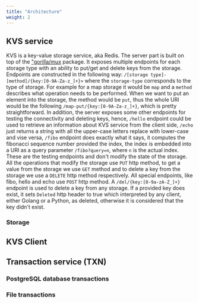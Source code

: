 ```yaml
---
title: "Architecture"
weight: 2
---
```


## KVS service
KVS is a key-value storage service, aka Redis. The server part is built on top of the ["gorilla/mux](https://github.com/gorilla/mux) package. It exposes multiple endpoints for each storage type with an ability to put/get and delete keys from the storage. Endpoints are constructed in the following way: `/[storage type]-[method]/{key:[0-9A-Za-z_]+}>` where the `storage-type` corresponds to the type of storage. 
For example for a map storage it would be `map` and a `method` describes what operation needs to be performed. When we want to put an element into the storage, the method would be `put`, thus the whole URI would be the following `/map-put/{key:[0-9A-Za-z_]+}`, which is pretty straightforward. In addition, 
the server exposes some other endpoints for testing the connectivity and deleting keys, hence, `/hello` endpoint could be used to retrieve an information about KVS service from the client side, `/echo` just returns a string with all the upper-case letters replace with lower-case and vise versa, `/fibo` endpoint does exactly what it says, it computes the fibonacci sequence number provided the index, the index is embedded into a URI as a query parameter `/fibo?query=n`, where `n` is the actual index. These are the testing endpoints and don't modify the state of the storage. All the operations that modify the storage use `PUT` http method, to get a value from the storage we use `GET` method and to delete a key from the storage we use a `DELETE` http method respectively. All special endpoints, like fibo, hello and echo use `POST` http method. A `/del/{key:[0-9a-zA-Z_]+}` endpoint is used to delete a key from any storage. If a provided key does exist, it sets `Deleted` http header to true which interpreted by any client, either Golang or a Python, as deleted, otherwise it is considered that the key didn't exist. 

[comment]: <> (Describe what happens when an error encountered when we hit storage's endpoint, and which status code is returned on success.)

[comment]: <> (Specify that each storage maintains a set of handlers, put/get and deleter handlers.)

### Storage

## KVS Client


## Transaction service (TXN)

### PostgreSQL database transactions

### File transactions